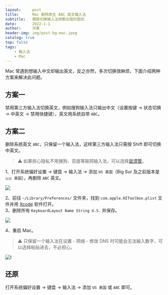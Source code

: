 ```yaml
---
layout:     post
title:      Mac 删除原生 ABC 英文输入法
subtitle:   摆脱切换输入法频繁出错的困扰
date:       2022-1-1
author:     河東
header-img: img/post-bg-mac.jpeg
catalog: true
top: false
tags:
    - 输入法
    - Mac
---
```



Mac 常遇到想输入中文却输出英文，反之亦然，多次切换很麻烦，下面介绍两种方案来解决此问题。

## 方案一

禁用第三方输入法切换英文，例如搜狗输入法只输出中文（设置按键 → 状态切换 → 中英文 → 禁用快捷键），英文用系统自带 `ABC`。

## 方案二

删除系统英文 `ABC`，只保留一个输入法，这样第三方输入法只需按 Shift 即可切换中英文。

> ⚠️ 如果担心隐私不用搜狗、百度等联网输入法，可以选择[鼠须管](https://ssnhd.com/2022/01/06/rime/)。

1、打开系统偏好设置 → 键盘 → 输入法 → 添加 `US 美国`（Big Sur 及之前版本是 `🇺🇸 美国`），再删除 `ABC` 英文。

![](https://i.imgur.com/qhpNu0q.png)

2、前往 `~/Library/Preferences/` 文件夹，找到 `com.apple.HIToolbox.plist` 文件并用 [Xcode](https://apps.apple.com/cn/app/xcode/id497799835?mt=12) 软件打开。\
3、删除所有 `KeyboardLayout Name String U.S.` 并保存。

![](https://i.imgur.com/q9xTLLL.png)

4、重启 Mac。

> ⚠️ 只保留一个输入法在设置 - 网络 - 修改 DNS 时可能会无法输入数字，可以选择粘贴进去，不必担心。

![I](https://i.imgur.com/zoyqOsr.png)
## 还原

打开系统偏好设置 → 键盘 → 输入法 → 添加 `US 美国` 或 `ABC` 即可。
